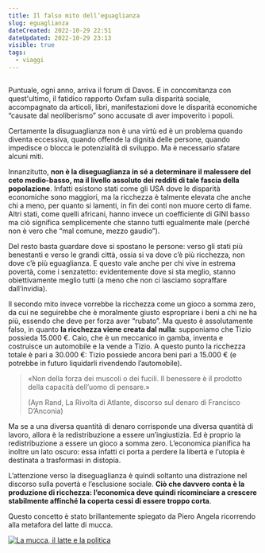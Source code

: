 ```yaml
---
title: Il falso mito dell’eguaglianza
slug: eguaglianza
dateCreated: 2022-10-29 22:51
dateUpdated: 2022-10-29 23:13
visible: true
tags:
  - viaggi
---
```


##

Puntuale, ogni anno, arriva il forum di Davos. E in concomitanza con quest'ultimo, il fatidico rapporto Oxfam sulla disparità sociale, accompagnato da articoli, libri, manifestazioni dove le disparità economiche “causate dal neoliberismo” sono accusate di aver impoverito i popoli.

Certamente la disuguaglianza non è una virtù ed è un problema quando diventa eccessiva, quando offende la dignità delle persone, quando impedisce o blocca le potenzialità di sviluppo. Ma è necessario sfatare alcuni miti.

Innanzitutto, **non è la diseguaglianza in sé a determinare il malessere del ceto medio-basso, ma il livello assoluto dei redditi di tale fascia della popolazione**. Infatti esistono stati come gli USA dove le disparità economiche sono maggiori, ma la ricchezza è talmente elevata che anche chi a meno, per quanto si lamenti, in fin dei conti non muore certo di fame. Altri stati, come quelli africani, hanno invece un coefficiente di GINI basso ma ciò significa semplicemente che stanno tutti egualmente male (perché non è vero che “mal comune, mezzo gaudio”).

Del resto basta guardare dove si spostano le persone: verso gli stati più benestanti e verso le grandi città, ossia si va dove c’è più ricchezza, non dove c’è più eguaglianza. E questo vale anche per chi vive in estrema povertà, come i senzatetto: evidentemente dove si sta meglio, stanno obiettivamente meglio tutti (a meno che non ci lasciamo sopraffare dall’invidia).

Il secondo mito invece vorrebbe la ricchezza come un gioco a somma zero, da cui ne seguirebbe che è moralmente giusto espropriare i beni a chi ne ha più, essendo che deve per forza aver “rubato”.
Ma questo è assolutamente falso, in quanto **la ricchezza viene creata dal nulla**: supponiamo che Tizio possieda 15.000 €. Caio, che è un meccanico in gamba, inventa e costruisce un automobile e la vende a Tizio. A questo punto la ricchezza totale è pari a 30.000 €: Tizio possiede ancora beni pari a 15.000 € (e potrebbe in futuro liquidarli rivendendo l’automobile).

<div class="epigraph">
    <blockquote>
        <p>«Non della forza dei muscoli o dei fucili. Il benessere è il prodotto della capacità dell’uomo di pensare.»</p>
        <footer>(Ayn Rand, La Rivolta di Atlante, discorso sul denaro di Francisco D’Anconia)</footer>
    </blockquote>
</div>

Ma se a una diversa quantità di denaro corrisponde una diversa quantità di lavoro, allora è la redistribuzione a essere un’ingiustizia. Ed è proprio la redistribuzione a essere un gioco a somma zero. L’economica pianifica ha inoltre un lato oscuro: essa infatti ci porta a perdere la libertà e l’utopia è destinata a trasformasi in distopia.

L’attenzione verso la diseguaglianza è quindi soltanto una distrazione nel discorso sulla povertà e l’esclusione sociale. **Ciò che davvero conta è la produzione di ricchezza: l’economica deve quindi ricominciare a crescere stabilmente affinché la coperta cessi di essere troppo corta**.

Questo concetto è stato brillantemente spiegato da Piero Angela ricorrendo alla metafora del latte di mucca.

[![La mucca, il latte e la politica](https://img.youtube.com/vi/bCLo0bV3AFw/0.jpg)](https://www.youtube.com/watch?v=bCLo0bV3AFw)

